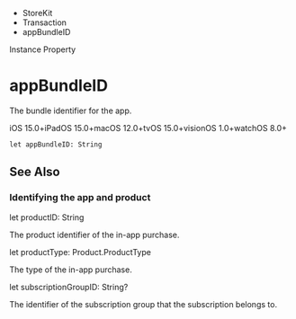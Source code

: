 

- StoreKit
- Transaction
-  appBundleID 

Instance Property

# appBundleID

The bundle identifier for the app.

iOS 15.0+iPadOS 15.0+macOS 12.0+tvOS 15.0+visionOS 1.0+watchOS 8.0+

``` source
let appBundleID: String
```

## See Also

### Identifying the app and product

let productID: String

The product identifier of the in-app purchase.

let productType: Product.ProductType

The type of the in-app purchase.

let subscriptionGroupID: String?

The identifier of the subscription group that the subscription belongs to.

